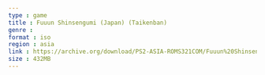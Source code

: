 ```yaml
---
type : game
title : Fuuun Shinsengumi (Japan) (Taikenban)
genre : 
format : iso
region : asia
link : https://archive.org/download/PS2-ASIA-ROMS321COM/Fuuun%20Shinsengumi%20%28Japan%29%20%28Taikenban%29.7z
size : 432MB
---
```

